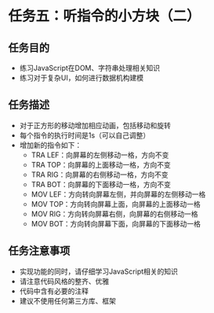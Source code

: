 # 任务五：听指令的小方块（二）

## 任务目的

- 练习JavaScript在DOM、字符串处理相关知识
- 练习对于复杂UI，如何进行数据机构建模

## 任务描述

- 对于正方形的移动增加相应动画，包括移动和旋转
- 每个指令的执行时间是1s（可以自己调整）
- 增加新的指令如下：
	- TRA LEF：向屏幕的左侧移动一格，方向不变
	- TRA TOP：向屏幕的上面移动一格，方向不变
	- TRA RIG：向屏幕的右侧移动一格，方向不变
	- TRA BOT：向屏幕的下面移动一格，方向不变
	- MOV LEF：方向转向屏幕左侧，并向屏幕的左侧移动一格
	- MOV TOP：方向转向屏幕上面，向屏幕的上面移动一格
	- MOV RIG：方向转向屏幕右侧，向屏幕的右侧移动一格
	- MOV BOT：方向转向屏幕下面，向屏幕的下面移动一格

## 任务注意事项

- 实现功能的同时，请仔细学习JavaScript相关的知识
- 请注意代码风格的整齐、优雅
- 代码中含有必要的注释
- 建议不使用任何第三方库、框架